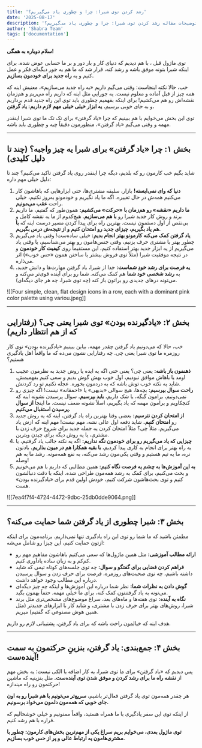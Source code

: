 ```yaml
---
title: 'رشد کردن توی شبرا: چرا و چطوری یاد می‌گیریم؟'
date: '2025-08-17'
description: 'توضیحات مقاله رشد کردن توی شبرا: چرا و چطوری یاد می‌گیریم؟'
author: 'Shabra Team'
tags: ['documentation']
---
```


**سلام دوباره به همگی!**

توی ماژول قبل ، با هم دیدیم که دنیای کار و بار دور و بر ما حسابی عوض شده. برای اینکه شبرا بتونه موفق باشه و رشد کنه، قرار شد که ما هم یه جور دیگه‌ای فکر و عمل کنیم و یه **راه جدید برای خودمون بسازیم.**

خب، حالا نکته اینجاست: وقتی می‌گیم داریم «یه راه جدید می‌سازیم»، معنیش اینه که همه چیز از قبل آماده و معلوم نیست. یه جورایی مثل اینه که داریم راه می‌ریم و هم‌زمان نقشه‌اش رو هم می‌کشیم! برای اینکه بفهمیم چطوری باید توی این راه جدید قدم برداریم و به جای خوبی برسیم، **یه ابزار خیلی خیلی مهم لازم داریم: یاد گرفتن.**

توی این بخش می‌خوایم با هم ببینیم که چرا «یاد گرفتن» برای تک تک ما توی شبرا اینقدر مهمه و وقتی می‌گیم «یاد گرفتن»، منظورمون دقیقاً چیه و چطوری باید باشه.

---

## **بخش ۱: چرا «یاد گرفتن» برای شبرا یه چیز واجبه؟ (چند تا دلیل کلیدی)**

شاید بگیم خب کارمون رو که بلدیم، دیگه چرا اینقدر روی یاد گرفتن تاکید می‌کنیم؟ چند تا دلیل خیلی مهم داره:

1. **دنیا که وای نمی‌ایسته!** بازار، سلیقه مشتری‌ها، حتی ابزارهایی که باهاشون کار می‌کنیم همه‌ش در حال تغییره. اگه ما یاد نگیریم و خودمونو به‌روز نکنیم، خیلی راحت **عقب می‌مونیم.**
2. **ما داریم «نقشه» رو هم‌زمان با «حرکت» می‌کشیم:** همون‌طور که گفتیم، ما داریم برند و روش کار جدید شبرا رو **با هم می‌سازیم**. هیچ‌کدوم از ما یه نقشه کامل و بی‌نقص از اول دستمون نیست. بهترین راه برای پیدا کردن مسیر درست اینه که **با هم یاد بگیریم، چیزای جدید رو امتحان کنیم و از نتیجه‌ش درس بگیریم.**
3. **یاد گرفتن کمک می‌کنه کارمونو بهتر انجام بدیم:** خیلی ساده‌ست! وقتی یاد می‌گیریم چطور بهتر با مشتری حرف بزنیم، وقتی جنس‌هامون رو بهتر می‌شناسیم، یا وقتی یاد می‌گیریم از یه ابزار جدید بهتر استفاده کنیم، این مستقیماً روی **کیفیت کار خودمون** و در نتیجه موفقیت شبرا (مثلاً توی فروش بیشتر یا ساختن همون «حس خوب») اثر می‌ذاره.
4. **یه فرصت برای رشد خودِ شماست:** جدا از شبرا، یاد گرفتن مهارت‌ها و دانش جدید، به **رشد شخصی خود شما** هم کمک می‌کنه. شما رو برای آینده قوی‌تر می‌کنه و می‌تونه درهای جدیدی رو براتون باز کنه (چه توی شبرا، چه هر جای دیگه‌ای).

![[Four simple, clean, flat design icons in a row, each with a dominant pink color palette using variou.jpeg]]

---

## **بخش ۲: «یادگیرنده بودن» توی شبرا یعنی چی؟ (رفتارایی که از هم انتظار داریم)**

خب، حالا که می‌دونیم یاد گرفتن چقدر مهمه، بیاین ببینیم «یادگیرنده بودن» توی کار روزمره ما توی شبرا یعنی چی. چه رفتارایی نشون می‌ده که ما واقعاً اهل یادگیری هستیم؟

1. **ذهنمون باز باشه:** یعنی چی؟ یعنی حتی اگه یه ایده یا روش جدید به نظرمون عجیب اومد یا باهاش موافق نبودیم، اول خوب بهش گوش بدیم و سعی کنیم بفهمیمش. شاید یه نکته خوب توش باشه که به دردمون بخوره. عجله نکنیم تو رد کردنش.
2. **راحت سوال بپرسیم:** بچه‌ها، هیچ سوالی «بدیهی» یا «احمقانه» نیست! اگه چیزی رو نمی‌دونیم، برامون گنگه، یا شک داریم، **باید بپرسیم.** سوال پرسیدن نشونه اینه که کنجکاویم و برامون مهمه که یاد بگیریم، اصلاً نشونه ضعف نیست. ما اینجا **از سوال پرسیدن استقبال می‌کنیم.**
3. **از امتحان کردن نترسیم:** بعضی وقتا بهترین راه یاد گرفتن، اینه که یه روش جدید رو **امتحان کنیم.** شاید دفعه اول عالی نشه، مهم نیست! مهم اینه که ازش یاد می‌گیریم. مثلاً چی؟ مثلاً امتحان کردن یه جمله جدید برای شروع حرف زدن با مشتری، یا یه روش دیگه برای چیدن ویترین.
4. **چیزایی که یاد می‌گیریم رو برای خودمون نگه نداریم:** اگه یه نکته جالب یاد گرفتیم، یا یه راه بهتر برای انجام یه کاری پیدا کردیم، **با بقیه همکارا هم در میون بذاریم.** یادتون نره، ما یه تیم هستیم و وقتی یکی‌مون رشد می‌کنه، به نفع همه‌مونه. رشد ما به هم وصله!
5. **به این آموزش‌ها به چشم یه فرصت نگاه کنیم:** همین مطالبی که داریم با هم می‌خونیم و بحث می‌کنیم، برای کمک به رشد همه‌مون طراحی شده. اینکه با دقت دنبالشون کنیم و توی بحث‌هاشون شرکت کنیم، خودش اولین قدم برای «یادگیرنده بودن» هست.

![[7ea4f7f4-4724-4472-9dbc-25db0dde9064.png]]

---

## **بخش ۳: شبرا چطوری از یاد گرفتن شما حمایت می‌کنه؟**

مطمئن باشید که ما شما رو توی این راه یادگیری تنها نمی‌ذاریم. برنامه‌مون برای اینکه ازتون حمایت کنیم، این چیزا رو شامل می‌شه:

- **ارائه مطالب آموزشی:** مثل همین ماژول‌ها که سعی می‌کنیم باهاشون مفاهیم مهم رو کم‌کم و به زبان ساده یادآوری کنیم.
- **فراهم کردن فضایی برای گفتگو و سوال:** چه توی جلسه‌های کوتاه تیمی که شاید داشته باشیم، چه توی صحبت‌های روزمره، فرصت برای حرف زدن و سوال پرسیدن درباره این مطالب وجود خواهد داشت.
- **گوش دادن به نظرات شما:** نظر شما درباره این آموزش‌ها و اینکه چه چیز دیگه‌ای می‌تونه به یاد گرفتنتون کمک کنه، برای ما خیلی مهمه. حتماً بهمون بگید.
- **نگاه به آینده:** توی هفته‌ها و ماه‌های بعد، سراغ موضوع‌های مشخص‌تری مثل برند شبرا، روش‌های بهتر برای حرف زدن با مشتری، و شاید کار با ابزارهای جدیدتر (مثل همین هوش مصنوعی که گفتیم) میریم.

هدف اینه که خیالمون راحت باشه که برای یاد گرفتن، پشتیبانی لازم رو داریم.

---

## **بخش ۴: جمع‌بندی: یاد گرفتن، بنزینِ حرکتمون به سمت آینده‌ست!**

پس دیدیم که «یاد گرفتن» برای ما توی شبرا، یه کار اضافه یا الکی نیست؛ یه بخش مهم از **نقشه راه ما برای رشد کردن و موفق شدن توی آینده‌ست.** مثل بنزینیه که ماشین حرکتمون رو راه میندازه!

هر چقدر همه‌مون توی یاد گرفتن فعال‌تر باشیم، **سریع‌تر می‌تونیم با هم شبرا رو به اون جای خوبی که همه‌مون دلمون می‌خواد برسونیم.**

از اینکه توی این سفر یادگیری با ما همراه هستید، واقعاً ممنونیم و خیلی خوشحالیم که قراره با هم رشد کنیم.

**توی ماژول بعدی، می‌خوایم بریم سراغ یکی از مهم‌ترین بخش‌های کارمون: چطور با مشتری‌هامون یه ارتباط عالی و پر از حس خوب بسازیم.**
